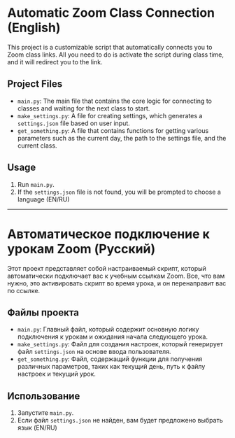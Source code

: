 # Automatic Zoom Class Connection (English)

This project is a customizable script that automatically connects you to Zoom class links. All you need to do is activate the script during class time, and it will redirect you to the link.

## Project Files

- `main.py`: The main file that contains the core logic for connecting to classes and waiting for the next class to start.
- `make_settings.py`: A file for creating settings, which generates a `settings.json` file based on user input.
- `get_something.py`: A file that contains functions for getting various parameters such as the current day, the path to the settings file, and the current class.

## Usage

1. Run `main.py`.
2. If the `settings.json` file is not found, you will be prompted to choose a language (EN/RU)

---

# Автоматическое подключение к урокам Zoom (Русский)

Этот проект представляет собой настраиваемый скрипт, который автоматически подключает вас к учебным ссылкам Zoom. Все, что вам нужно, это активировать скрипт во время урока, и он перенаправит вас по ссылке.

## Файлы проекта

- `main.py`: Главный файл, который содержит основную логику подключения к урокам и ожидания начала следующего урока.
- `make_settings.py`: Файл для создания настроек, который генерирует файл `settings.json` на основе ввода пользователя.
- `get_something.py`: Файл, содержащий функции для получения различных параметров, таких как текущий день, путь к файлу настроек и текущий урок.

## Использование

1. Запустите `main.py`.
2. Если файл `settings.json` не найден, вам будет предложено выбрать язык (EN/RU)
